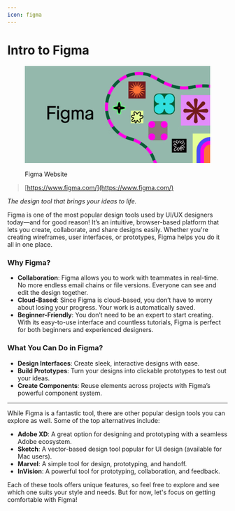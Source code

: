 ```yaml
---
icon: figma
---
```


# Intro to Figma

<figure><img src="../.gitbook/assets/image.png" alt=""><figcaption><p>Figma Website</p></figcaption></figure>

> [https://www.figma.com/](https://www.figma.com/)

_The design tool that brings your ideas to life._

Figma is one of the most popular design tools used by UI/UX designers today—and for good reason! It’s an intuitive, browser-based platform that lets you create, collaborate, and share designs easily. Whether you're creating wireframes, user interfaces, or prototypes, Figma helps you do it all in one place.

### Why Figma?

* **Collaboration**: Figma allows you to work with teammates in real-time. No more endless email chains or file versions. Everyone can see and edit the design together.
* **Cloud-Based**: Since Figma is cloud-based, you don’t have to worry about losing your progress. Your work is automatically saved.
* **Beginner-Friendly**: You don’t need to be an expert to start creating. With its easy-to-use interface and countless tutorials, Figma is perfect for both beginners and experienced designers.

### What You Can Do in Figma?

* **Design Interfaces**: Create sleek, interactive designs with ease.
* **Build Prototypes**: Turn your designs into clickable prototypes to test out your ideas.
* **Create Components**: Reuse elements across projects with Figma’s powerful component system.

***

While Figma is a fantastic tool, there are other popular design tools you can explore as well. Some of the top alternatives include:

* **Adobe XD**: A great option for designing and prototyping with a seamless Adobe ecosystem.
* **Sketch**: A vector-based design tool popular for UI design (available for Mac users).
* **Marvel**: A simple tool for design, prototyping, and handoff.
* **InVision**: A powerful tool for prototyping, collaboration, and feedback.

Each of these tools offers unique features, so feel free to explore and see which one suits your style and needs. But for now, let's focus on getting comfortable with Figma!
